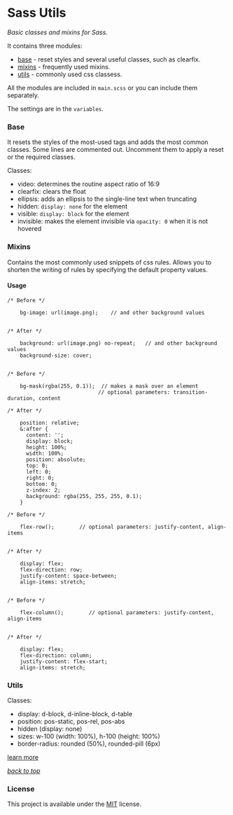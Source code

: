 # Sass Utils
*Basic classes and mixins for Sass.*  

It contains three modules:
- [base](#base) - reset styles and several useful classes, such as clearfix.
- [mixins](#mixins) - frequently used mixins.
- [utils](#utils) - commonly used css classess.

All the modules are included in `main.scss` or you can include them separately.

The settings are in the `variables`.

### Base
It resets the styles of the most-used tags and adds the most common classes. Some lines are commented out. Uncomment them to apply a reset or the required classes.

Classes:
- video: determines the routine aspect ratio of 16:9
- clearfix: clears the float
- ellipsis: adds an ellipsis to the single-line text when truncating 
- hidden: `display: none` for the element
- visible: `display: block` for the element
- invisible: makes the element invisible via `opacity: 0` when it is not hovered

### Mixins
Сontains the most commonly used snippets of css rules. Allows you to shorten the writing of rules by specifying the default property values.

#### Usage 
```
/* Before */ 

    bg-image: url(image.png);    // and other background values
  

/* After */

    background: url(image.png) no-repeat;   // and other background values
    background-size: cover;


/* Before */ 

    bg-mask(rgba(255, 0.1));  // makes a mask over an element
                             // optional parameters: transition-duration, content
                         
/* After */

    position: relative;
    &:after {
      content: '';
      display: block;
      height: 100%;
      width: 100%;
      position: absolute;
      top: 0;
      left: 0;
      right: 0;
      bottom: 0;
      z-index: 2;
      background: rgba(255, 255, 255, 0.1);
    }

/* Before */ 

    flex-row();        // optional parameters: justify-content, align-items
  

/* After */

    display: flex;
    flex-direction: row;
    justify-content: space-between;
    align-items: stretch;
  

/* Before */ 

    flex-column();        // optional parameters: justify-content, align-items
  

/* After */

    display: flex;
    flex-direction: column;
    justify-content: flex-start;
    align-items: stretch;

```

### Utils

Classes:
- display: d-block, d-inline-block, d-table
- position: pos-static, pos-rel, pos-abs
- hidden (display: none)
- sizes: w-100 (width: 100%), h-100 (height: 100%)
- border-radius: rounded (50%), rounded-pill (6px)

[learn more](./utils/readme)

*[back to top](#sass-utils)*  

### License
This project is available under the [MIT](./license) license.  